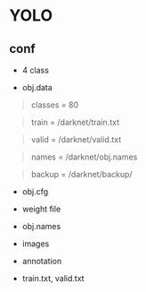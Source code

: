 # YOLO

## conf
- 4 class

- obj.data

> classes = 80

> train = /darknet/train.txt

> valid = /darknet/valid.txt

> names = /darknet/obj.names

> backup = /darknet/backup/

- obj.cfg

- weight file

- obj.names

- images

- annotation

- train.txt, valid.txt
